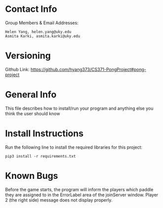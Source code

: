 Contact Info
============

Group Members & Email Addresses:

    Helen Yang, helen.yang@uky.edu
    Asmita Karki, asmita.karki@uky.edu

Versioning
==========

Github Link:
https://github.com/hyang373/CS371-PongProject#pong-project 

General Info
============
This file describes how to install/run your program and anything else you think the user should know

Install Instructions
====================

Run the following line to install the required libraries for this project:

`pip3 install -r requirements.txt`

Known Bugs
==========
Before the game starts, the program will inform the players which paddle they are 
assigned to in the ErrorLabel area of the joinServer window. Player 2 (the right side) 
message does not display properly.

